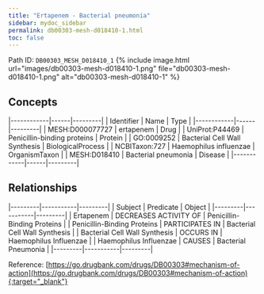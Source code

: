 ```yaml
---
title: "Ertapenem - Bacterial pneumonia"
sidebar: mydoc_sidebar
permalink: db00303-mesh-d018410-1.html
toc: false 
---
```



Path ID: `DB00303_MESH_D018410_1`
{% include image.html url="images/db00303-mesh-d018410-1.png" file="db00303-mesh-d018410-1.png" alt="db00303-mesh-d018410-1" %}

## Concepts

|------------|------|---------|
| Identifier | Name | Type    |
|------------|------|---------|
| MESH:D000077727 | ertapenem | Drug |
| UniProt:P44469 | Penicillin-binding proteins | Protein |
| GO:0009252 | Bacterial Cell Wall Synthesis | BiologicalProcess |
| NCBITaxon:727 | Haemophilus influenzae | OrganismTaxon |
| MESH:D018410 | Bacterial pneumonia | Disease |
|------------|------|---------|

## Relationships

|---------|-----------|---------|
| Subject | Predicate | Object  |
|---------|-----------|---------|
| Ertapenem | DECREASES ACTIVITY OF | Penicillin-Binding Proteins |
| Penicillin-Binding Proteins | PARTICIPATES IN | Bacterial Cell Wall Synthesis |
| Bacterial Cell Wall Synthesis | OCCURS IN | Haemophilus Influenzae |
| Haemophilus Influenzae | CAUSES | Bacterial Pneumonia |
|---------|-----------|---------|

Reference: [https://go.drugbank.com/drugs/DB00303#mechanism-of-action](https://go.drugbank.com/drugs/DB00303#mechanism-of-action){:target="_blank"}